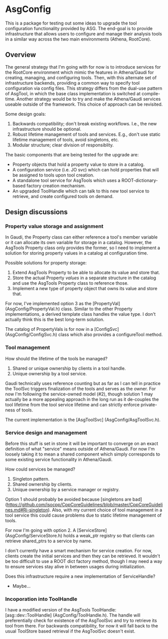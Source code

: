 # AsgConfig

This is a package for testing out some ideas to upgrade the tool configuration
functionality provided by ASG. The end-goal is to provide infrastructure that
allows users to configure and manage their analysis tools in a similar way
across the two main environments (Athena, RootCore).

## Overview

The general strategy that I'm going with for now is to introduce services for
the RootCore environment which mimic the features in Athena/Gaudi for creating,
managing, and configuring tools. Then, with this alternate set of infrastructure
backends, providing a common way to specify tool configuration via config files.
This strategy differs from the dual-use pattern of AsgTool, in which the base
class implementation is switched at compile-time. Another strategy would be to
try and make the Athena/Gaudi services useable outside of the framework. This
choice of approach can be revisited.

Some design goals:

1. Backwards compatibility; don't break existing workflows. I.e., the new
   infrastructure should be optional.
2. Robust lifetime management of tools and services. E.g., don't use static
   lifetime management of tools, avoid singletons, etc.
3. Modular structure; clear division of responsiblity.

The basic components that are being tested for the upgrade are:
* Property objects that hold a property value to store in a catalog.
* A configuration service (i.e. JO svc) which can hold properties that will
  be assigned to tools upon tool creation.
* A standalone tool service for AsgTools which uses a ROOT-dictionary-based
  factory creation mechanism.
* An upgraded ToolHandle which can talk to this new tool service to retrieve,
  and create configured tools on demand.

## Design discussions

### Property value storage and assignment

In Gaudi, the Property class can either reference a tool's member variable or
it can allocate its own variable for storage in a catalog. However, the
AsgTools Property class only provides the former, so I need to implement a
solution for storing property values in a catalog at configuration time.

Possible solutions for property storage:

1. Extend AsgTools Property to be able to allocate its value and store that.
2. Store the actual Property _values_ in a separate structure in the catalog
   and use the AsgTools Property class to reference those.
3. Implement a new type of property object that owns its value and store that.

For now, I've implemented option 3 as the [PropertyVal] (AsgConfig/PropertyVal.h)
class. Similar to the other Property implementations, a derived template class
handles the value type. I don't actually think this is the best long-term
solution.

The catalog of PropertyVals is for now in a [ConfigSvc] (AsgConfig/ConfigSvc.h)
class which also provides a configureTool method.

### Tool management

How should the lifetime of the tools be managed?

1. Shared or unique ownership by clients in a tool handle.
2. Unique ownership by a tool service.

Gaudi technically uses reference counting but as far as I can tell in practice
the ToolSvc triggers finalization of the tools and serves as the owner. For now
I'm following the service-owned model (#2), though solution 1 may actually be
a more appealing approach in the long run as it de-couples the tool lifetime
from the tool service lifetime and can strictly enforce private-ness of tools.

The current implementation is the [AsgToolSvc] (AsgConfig/AsgToolSvc.h).

### Service design and management

Before this stuff is set in stone it will be important to converge on an exact
definition of what "service" means outside of Athena/Gaudi. For now I'm loosely
taking it to mean a shared component which simply corresponds to some existing
service functionality in Athena/Gaudi.

How could services be managed?

1. Singleton pattern.
2. Shared ownership by clients.
3. Unique ownership by a service manager or registry.

Option 1 should probably be avoided because
[singletons are bad] (https://github.com/isocpp/CppCoreGuidelines/blob/master/CppCoreGuidelines.md#Ri-singleton).
Also, with my current choice of tool management in a tool service this could
cause problems due to static lifetime management of tools.

For now I'm going with option 2. A [ServiceStore] (AsgConfig/ServiceStore.h)
holds a weak\_ptr registry so that clients can retrieve shared\_ptrs to a
service by name.

I don't currently have a smart mechanism for service creation. For now, clients
create the initial services and then they can be retrieved. It wouldn't be too
difficult to use a ROOT dict factory method, though I may need a way to ensure
services stay alive in between usages during initialization.

Does this infrastructure require a new implementation of ServiceHandle?
* Maybe...

### Incoporation into ToolHandle

I have a modified version of the AsgTools ToolHandle:
[asg::dev::ToolHandle] (AsgConfig/ToolHandle.h). The handle will
preferentially check for existence of the AsgToolSvc and try to retrieve its
tool from there. For backwards compatibility, for now it will fall back to the
usual ToolStore based retrieval if the AsgToolSvc doesn't exist.
